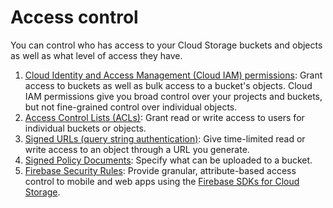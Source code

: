 # Access control

You can control who has access to your Cloud Storage buckets and objects as well as what level of access they have.

1. [Cloud Identity and Access Management \(Cloud IAM\) permissions](https://cloud.google.com/storage/docs/access-control/iam): Grant access to buckets as well as bulk access to a bucket's objects. Cloud IAM permissions give you broad control over your projects and buckets, but not fine-grained control over individual objects.
2. [Access Control Lists \(ACLs\)](https://cloud.google.com/storage/docs/access-control/lists): Grant read or write access to users for individual buckets or objects. 
3. [Signed URLs \(query string authentication\)](https://cloud.google.com/storage/docs/access-control/signed-urls): Give time-limited read or write access to an object through a URL you generate. 
4. [Signed Policy Documents](https://cloud.google.com/storage/docs/xml-api/post-object#policydocument): Specify what can be uploaded to a bucket. 
5. [Firebase Security Rules](https://firebase.google.com/docs/storage/security): Provide granular, attribute-based access control to mobile and web apps using the [Firebase SDKs for Cloud Storage](https://firebase.google.com/docs/storage). 

## 

####  <a id="three-object_bucket"></a>

